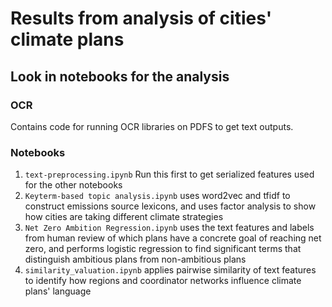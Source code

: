 # Results from analysis of cities' climate plans

## Look in notebooks for the analysis

### OCR

Contains code for running OCR libraries on PDFS to get text outputs.

### Notebooks

1. `text-preprocessing.ipynb` Run this first to get serialized features used for the  other notebooks
2. `Keyterm-based topic analysis.ipynb` uses word2vec and tfidf to construct emissions source lexicons, and uses factor analysis to show how cities are taking different climate strategies 
3. `Net Zero Ambition Regression.ipynb` uses the text features and labels from human review of which plans have a concrete goal of reaching net zero, and performs logistic regression to find significant terms that distinguish ambitious plans from non-ambitious plans
4. `similarity_valuation.ipynb` applies pairwise similarity of text features to identify how regions and coordinator networks influence climate plans' language
